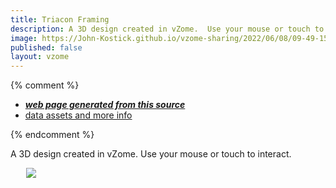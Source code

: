 ```yaml
---
title: Triacon Framing
description: A 3D design created in vZome.  Use your mouse or touch to interact.
image: https://John-Kostick.github.io/vzome-sharing/2022/06/08/09-49-15-Triacon-Framing/Triacon-Framing.png
published: false
layout: vzome
---
```


{% comment %}
 - [***web page generated from this source***](<https://John-Kostick.github.io/vzome-sharing/2022/06/08/Triacon-Framing-09-49-15.html>)
 - [data assets and more info](<https://github.com/John-Kostick/vzome-sharing/tree/main/2022/06/08/09-49-15-Triacon-Framing/>)
 
{% endcomment %}

A 3D design created in vZome.  Use your mouse or touch to interact.

<vzome-viewer style="width: 87%; height: 60vh; margin: 5%"
       src="https://John-Kostick.github.io/vzome-sharing/2022/06/08/09-49-15-Triacon-Framing/Triacon-Framing.vZome" >
  <img src="https://John-Kostick.github.io/vzome-sharing/2022/06/08/09-49-15-Triacon-Framing/Triacon-Framing.png" />
</vzome-viewer>
